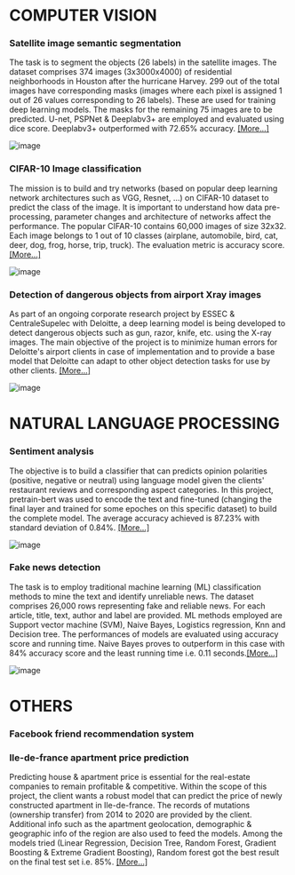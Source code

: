 # COMPUTER VISION
### Satellite image semantic segmentation 

The task is to segment the objects (26 labels) in the satellite images. The dataset comprises 374 images (3x3000x4000) of residential neighborhoods in Houston after the hurricane Harvey. 299 out of the total images have corresponding masks (images where each pixel is assigned 1 out of 26 values corresponding to 26 labels). These are used for training deep learning models. The masks for the remaining 75 images are to be predicted. U-net, PSPNet & Deeplabv3+ are employed and evaluated using dice score. Deeplabv3+ outperformed with 72.65% accuracy. [[More...]](https://github.com/nguyen-nhat-mai/satellite-image-semantic-segmentation)

![image](https://user-images.githubusercontent.com/85484281/215187360-3b609176-daab-446c-9d89-7c7b87733686.png)

### CIFAR-10 Image classification

The mission is to build and try networks (based on popular deep learning network architectures such as VGG, Resnet, ...) on CIFAR-10 dataset to predict the class of the image. It is important to understand how data pre-processing, parameter changes and architecture of networks affect the performance. The popular CIFAR-10 contains 60,000 images of size 32x32. Each image belongs to 1 out of 10 classes (airplane, automobile, bird, cat, deer, dog, frog, horse, trip, truck). The evaluation metric is accuracy score. [[More...]](https://github.com/nguyen-nhat-mai/CIFAR-10-image_classification)

![image](https://user-images.githubusercontent.com/85484281/215329326-83096d2e-2be3-41e3-bf20-12b27bbc17da.png)

### Detection of dangerous objects from airport Xray images

As part of an ongoing corporate research project by ESSEC & CentraleSupelec with Deloitte, a deep learning model is being developed to detect dangerous objects such as gun, razor, knife, etc. using the X-ray images. The main objective of the project is to minimize human errors for Deloitte's airport clients in case of implementation and to provide a base model that Deloitte can adapt to other object detection tasks for use by other clients. [[More...]](https://github.com/nguyen-nhat-mai/object_detection)

![image](https://user-images.githubusercontent.com/85484281/215324696-54c4e149-7363-4ce1-915a-0a2875f2195f.png)

# NATURAL LANGUAGE PROCESSING

### Sentiment analysis

The objective is to build a classifier that can predicts opinion polarities (positive, negative or neutral) using language model given the clients' restaurant reviews and corresponding aspect categories. In this project, pretrain-bert was used to encode the text and fine-tuned (changing the final layer and trained for some epoches on this specific dataset) to build the complete model. The average accuracy achieved is 87.23% with standard deviation of 0.84%. [[More...]](https://github.com/nguyen-nhat-mai/sentiment_analysis)

![image](https://user-images.githubusercontent.com/85484281/233020875-e758a8b9-e331-41f2-9ebd-edade0776d7b.png)

### Fake news detection

The task is to employ traditional machine learning (ML) classification methods to mine the text and identify unreliable news. The dataset comprises 26,000 rows representing fake and reliable news. For each article, title, text, author and label are provided. ML methods employed are Support vector machine (SVM), Naive Bayes, Logistics regression, Knn and Decision tree. The performances of models are evaluated using accuracy score and running time. Naive Bayes proves to outperform in this case with 84% accuracy score and the least running time i.e. 0.11 seconds.[[More...]](https://github.com/nguyen-nhat-mai/fake-news-detection)

![image](https://user-images.githubusercontent.com/85484281/214878082-377fcd85-a8c0-46dc-99ef-06890d66d681.png)

# OTHERS

### Facebook friend recommendation system

### Ile-de-france apartment price prediction
Predicting house & apartment price is essential for the real-estate companies to remain profitable & competitive. Within the scope of this project, the client wants a robust model that can predict the price of newly constructed apartment in Ile-de-france. The records of mutations (ownership transfer) from 2014 to 2020 are provided by the client. Additional info such as the apartment geolocation, demographic & geographic info of the region are also used to feed the models. Among the models tried (Linear Regression, Decision Tree, Random Forest, Gradient Boosting & Extreme Gradient Boosting), Random forest got the best result on the final test set i.e. 85%. [[More...]](https://github.com/nguyen-nhat-mai/ile-de-france-apartment-price-prediction)
